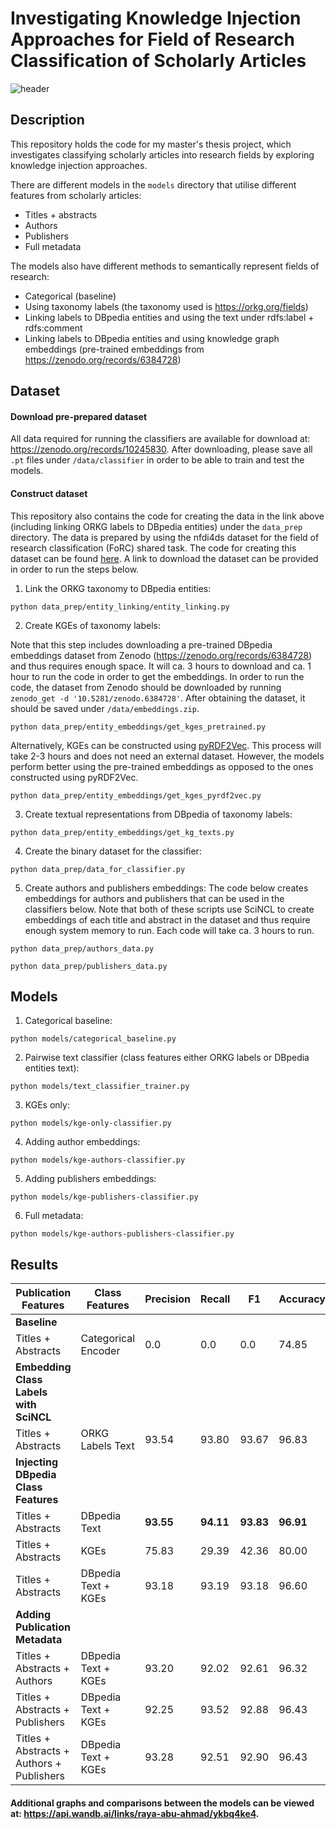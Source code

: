 

# Investigating Knowledge Injection Approaches for Field of Research Classification of Scholarly Articles 
![header](https://github.com/ryabhmd/for-classifier/assets/77779090/d06d9eb0-a581-4982-84b2-d68d3e09c72e)


## Description

This repository holds the code for my master's thesis project, which investigates classifying scholarly articles into research fields by exploring knowledge injection approaches. 

There are different models in the ```models``` directory that utilise different features from scholarly articles: 
- Titles + abstracts
- Authors
- Publishers
- Full metadata
  
The models also have different methods to semantically represent fields of research: 
- Categorical (baseline)
- Using taxonomy labels (the taxonomy used is https://orkg.org/fields)
- Linking labels to DBpedia entities and using the text under rdfs:label + rdfs:comment
- Linking labels to DBpedia entities and using knowledge graph embeddings (pre-trained embeddings from https://zenodo.org/records/6384728)


## Dataset

#### Download pre-prepared dataset

All data required for running the classifiers are available for download at: https://zenodo.org/records/10245830. After downloading, please save all ```.pt``` files under ```/data/classifier``` in order to be able to train and test the models.

#### Construct dataset

This repository also contains the code for creating the data in the link above (including linking ORKG labels to DBpedia entities) under the ```data_prep``` directory. 
The data is prepared by using the nfdi4ds dataset for the field of research classification (FoRC) shared task. The code for creating this dataset can be found [here](https://github.com/ryabhmd/nfdi4ds-forc). A link to download the dataset can be provided in order to run the steps below.  

1. Link the ORKG taxonomy to DBpedia entities:

```commandline
python data_prep/entity_linking/entity_linking.py
```

2. Create KGEs of taxonomy labels:

  Note that this step includes downloading a pre-trained DBpedia embeddings dataset from Zenodo (https://zenodo.org/records/6384728) and thus requires enough space. It will ca. 3 hours to download and ca. 1 hour to run the code in order to get the embeddings.
  In order to run the code, the dataset from Zenodo should be downloaded by running ```zenodo_get -d '10.5281/zenodo.6384728'```.
  After obtaining the dataset, it should be saved under ```/data/embeddings.zip```.

```commandline
python data_prep/entity_embeddings/get_kges_pretrained.py
```

  Alternatively, KGEs can be constructed using [pyRDF2Vec](https://github.com/IBCNServices/pyRDF2Vec). This process will take 2-3 hours and does not need an external dataset. However, the models perform better using the pre-trained embeddings as opposed to the ones constructed using pyRDF2Vec.
  
```commandline
python data_prep/entity_embeddings/get_kges_pyrdf2vec.py
```

3. Create textual representations from DBpedia of taxonomy labels:

```commandline
python data_prep/entity_embeddings/get_kg_texts.py
```

4. Create the binary dataset for the classifier:

```commandline
python data_prep/data_for_classifier.py
```

5. Create authors and publishers embeddings:
The code below creates embeddings for authors and publishers that can be used in the classifiers below. Note that both of these scripts use SciNCL to create embeddings of each title and abstract in the dataset and thus require enough system memory to run. Each code will take ca. 3 hours to run. 

```commandline
python data_prep/authors_data.py
```

```commandline
python data_prep/publishers_data.py
```

## Models

1. Categorical baseline:
  ```commandline
python models/categorical_baseline.py
```

2. Pairwise text classifier (class features either ORKG labels or DBpedia entities text):
```commandline
python models/text_classifier_trainer.py
```

3. KGEs only:
```commandline
python models/kge-only-classifier.py
```

4. Adding author embeddings:
```commandline
python models/kge-authors-classifier.py
```

5. Adding publishers embeddings:
```commandline
python models/kge-publishers-classifier.py
```

6. Full metadata:
```commandline
python models/kge-authors-publishers-classifier.py
```

## Results

| Publication Features                      | Class Features      | Precision | Recall    | F1        | Accuracy  |
|-------------------------------------------|---------------------|-----------|-----------|-----------|-----------|
| **Baseline**                              |                     |           |           |           |           |
| Titles + Abstracts                        | Categorical Encoder | 0.0       | 0.0       | 0.0       | 74.85     |
| **Embedding Class Labels with SciNCL**    |                     |           |           |           |           |
| Titles + Abstracts                        | ORKG Labels Text    | 93.54     | 93.80     | 93.67     | 96.83     |
| **Injecting DBpedia Class Features**      |                     |           |           |           |           |
| Titles + Abstracts                        | DBpedia Text        | **93.55** | **94.11** | **93.83** | **96.91** |
| Titles + Abstracts                        | KGEs                | 75.83     | 29.39     | 42.36     | 80.00     |
| Titles + Abstracts                        | DBpedia Text + KGEs | 93.18     | 93.19     | 93.18     | 96.60     |
| **Adding Publication Metadata**           |                     |           |           |           |           |
| Titles + Abstracts + Authors              | DBpedia Text + KGEs | 93.20     | 92.02     | 92.61     | 96.32     |
| Titles + Abstracts + Publishers           | DBpedia Text + KGEs | 92.25     | 93.52     | 92.88     | 96.43     |
| Titles + Abstracts + Authors + Publishers | DBpedia Text + KGEs | 93.28     | 92.51     | 92.90     | 96.43     |

#### Additional graphs and comparisons between the models can be viewed at: https://api.wandb.ai/links/raya-abu-ahmad/ykbq4ke4. 



